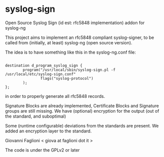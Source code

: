 syslog-sign
===========

Open Source Syslog Sign (id est: rfc5848 implementation) addon for syslog-ng

This project aims to implement an rfc5848 compliant syslog-signer,
to be called from (initially, at least) syslog-ng (open source version).

The idea is to have something like this in the syslog-ng.conf file:

<code>
destination d_program_syslog_sign {
        program("/usr/local/sbin/syslog-sign.pl -f /usr/local/etc/syslog-sign.conf"
                flags("syslog-protocol")
        );
};
</code>

in order to properly generate all rfc5848 records.

Signature Blocks are already implemented, Certificate Blocks 
and Signature groups are still missing.
We have (optional) encryption for the output (out of the standard,
and suboptimal)

Some (runtime configurable) deviations from the standards are present.
We added an encryption layer to the standard.

Giovanni Faglioni &lt; giova at faglioni dot it &gt; 

The code is under the GPLv2 or later

